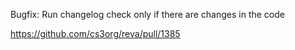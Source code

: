 Bugfix: Run changelog check only if there are changes in the code

https://github.com/cs3org/reva/pull/1385
